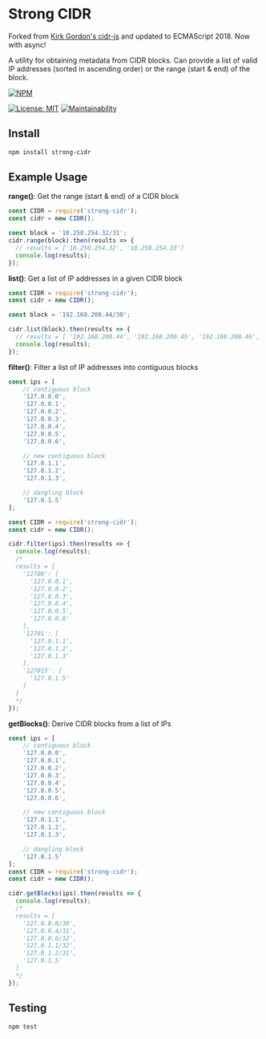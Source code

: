 # Strong CIDR
Forked from [Kirk Gordon's cidr-js](https://github.com/krg7880/strong-cidr) and updated to
ECMAScript 2018. Now with async!

A utility for obtaining metadata from CIDR blocks. Can provide a list of valid IP addresses (sorted in ascending order) or the range (start &amp; end) of the block.

[![NPM](https://nodei.co/npm/strong-cidr.png?downloads=true&downloadRank=true&stars=true)](https://nodei.co/npm/strong-cidr/)

[![License: MIT](https://img.shields.io/badge/License-MIT-yellow.svg)](https://opensource.org/licenses/MIT) [![Maintainability](https://api.codeclimate.com/v1/badges/9eefac0052de9568c9f4/maintainability)](https://codeclimate.com/github/dsibilly/cidr-js/maintainability)

## Install
```bash
npm install strong-cidr
```

## Example Usage
**range()**: Get the range (start &amp; end) of a CIDR block

```javascript
const CIDR = require('strong-cidr');
const cidr = new CIDR();

const block = '10.250.254.32/31';
cidr.range(block).then(results => {
  // results = ['10.250.254.32', '10.250.254.33']
  console.log(results);
});
```

**list()**: Get a list of IP addresses in a given CIDR block
```javascript
const CIDR = require('strong-cidr');
const cidr = new CIDR();

const block = '192.168.200.44/30';

cidr.list(block).then(results => {
  // results = [ '192.168.200.44', '192.168.200.45', '192.168.200.46', '192.168.200.47' ]
  console.log(results);
});
```

**filter()**: Filter a list of IP addresses into contiguous blocks
```javascript
const ips = [
    // contiguous block
    '127.0.0.0',
    '127.0.0.1',
    '127.0.0.2',
    '127.0.0.3',
    '127.0.0.4',
    '127.0.0.5',
    '127.0.0.6',

    // new contiguous block
    '127.0.1.1',
    '127.0.1.2',
    '127.0.1.3',

    // dangling block
    '127.0.1.5'
];

const CIDR = require('strong-cidr');
const cidr = new CIDR();

cidr.filter(ips).then(results => {
  console.log(results);
  /*
  results = {
    '12700': [
      '127.0.0.1',
      '127.0.0.2',
      '127.0.0.3',
      '127.0.0.4',
      '127.0.0.5',
      '127.0.0.6'
    ],
    '12701': [
      '127.0.1.1',
      '127.0.1.2',
      '127.0.1.3'
    ],
    '127015': [
      '127.0.1.5'
    ]
  }
  */
});
```

**getBlocks()**: Derive CIDR blocks from a list of IPs
```javascript
const ips = [
    // contiguous block
    '127.0.0.0',
    '127.0.0.1',
    '127.0.0.2',
    '127.0.0.3',
    '127.0.0.4',
    '127.0.0.5',
    '127.0.0.6',

    // new contiguous block
    '127.0.1.1',
    '127.0.1.2',
    '127.0.1.3',

    // dangling block
    '127.0.1.5'
];
const CIDR = require('strong-cidr');
const cidr = new CIDR();

cidr.getBlocks(ips).then(results => {
  console.log(results);
  /*
  results = [
    '127.0.0.0/30',
    '127.0.0.4/31',
    '127.0.0.6/32',
    '127.0.1.1/32',
    '127.0.1.2/31',
    '127.0.1.5'
  ]
  */
});
```

## Testing
```bash
npm test
```
